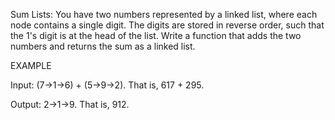 Sum Lists: You have two numbers represented by a linked list, where each node contains a single digit. The digits are stored in reverse order, such that the 1's digit is at the head of the list. Write a function that adds the two numbers and returns the sum as a linked list.

EXAMPLE

Input: (7->1->6) + (5->9->2). That is, 617 + 295.

Output: 2->1->9. That is, 912.
